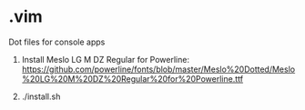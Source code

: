 # .vim
Dot files for console apps

1. Install Meslo LG M DZ Regular for Powerline:
    https://github.com/powerline/fonts/blob/master/Meslo%20Dotted/Meslo%20LG%20M%20DZ%20Regular%20for%20Powerline.ttf

2. ./install.sh
